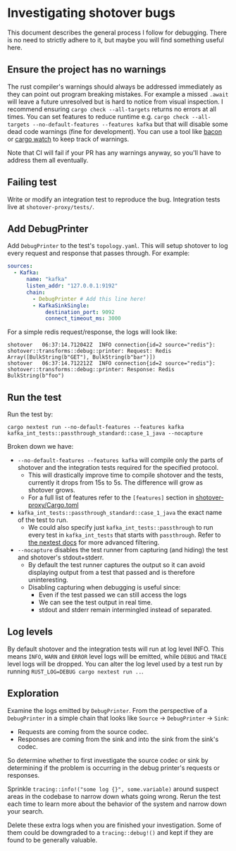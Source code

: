 # Investigating shotover bugs

This document describes the general process I follow for debugging.
There is no need to strictly adhere to it, but maybe you will find something useful here.

## Ensure the project has no warnings

The rust compiler's warnings should always be addressed immediately as they can point out program breaking mistakes.
For example a missed `.await` will leave a future unresolved but is hard to notice from visual inspection.
I recommend ensuring `cargo check --all-targets` returns no errors at all times.
You can set features to reduce runtime e.g. `cargo check --all-targets --no-default-features --features kafka` but that will disable some dead code warnings (fine for development).
You can use a tool like [bacon](https://github.com/Canop/bacon) or [cargo watch](https://github.com/watchexec/cargo-watch) to keep track of warnings.

Note that CI will fail if your PR has any warnings anyway, so you'll have to address them all eventually.

## Failing test

Write or modify an integration test to reproduce the bug.
Integration tests live at `shotover-proxy/tests/`.

## Add DebugPrinter

Add `DebugPrinter` to the test's `topology.yaml`.
This will setup shotover to log every request and response that passes through.
For example:

```yaml
sources:
  - Kafka:
      name: "kafka"
      listen_addr: "127.0.0.1:9192"
      chain:
        - DebugPrinter # Add this line here!
        - KafkaSinkSingle:
            destination_port: 9092
            connect_timeout_ms: 3000
```

For a simple redis request/response, the logs will look like:

```plain
shotover   06:37:14.712042Z  INFO connection{id=2 source="redis"}: shotover::transforms::debug::printer: Request: Redis Array([BulkString(b"GET"), BulkString(b"bar")])
shotover   06:37:14.712212Z  INFO connection{id=2 source="redis"}: shotover::transforms::debug::printer: Response: Redis BulkString(b"foo")
```

## Run the test

Run the test by:

```shell
cargo nextest run --no-default-features --features kafka kafka_int_tests::passthrough_standard::case_1_java --nocapture
```

Broken down we have:

* `--no-default-features --features kafka` will compile only the parts of shotover and the integration tests required for the specified protocol.
  * This will drastically improve time to compile shotover and the tests, currently it drops from 15s to 5s. The difference will grow as shotover grows.
  * For a full list of features refer to the `[features]` section in [shotover-proxy/Cargo.toml](https://github.com/shotover/shotover-proxy/blob/main/shotover-proxy/Cargo.toml)
* `kafka_int_tests::passthrough_standard::case_1_java` the exact name of the test to run.
  * We could also specify just `kafka_int_tests::passthrough` to run every test in `kafka_int_tests` that starts with `passthrough`. Refer to [the nextest docs](https://nexte.st/book/filter-expressions) for more advanced filtering.
* `--nocapture` disables the test runner from capturing (and hiding) the test and shotover's stdout+stderr.
  * By default the test runner captures the output so it can avoid displaying output from a test that passed and is therefore uninteresting.
  * Disabling capturing when debugging is useful since:
    * Even if the test passed we can still access the logs
    * We can see the test output in real time.
    * stdout and stderr remain intermingled instead of separated.

## Log levels

By default shotover and the integration tests will run at log level INFO. This means `INFO`, `WARN` and `ERROR` level logs will be emitted, while `DEBUG` and `TRACE` level logs will be dropped.
You can alter the log level used by a test run by running `RUST_LOG=DEBUG cargo nextest run ..`.

## Exploration

Examine the logs emitted by `DebugPrinter`.
From the perspective of a `DebugPrinter` in a simple chain that looks like `Source` -> `DebugPrinter` -> `Sink`:

* Requests are coming from the source codec.
* Responses are coming from the sink and into the sink from the sink's codec.

So determine whether to first investigate the source codec or sink by determining if the problem is occurring in the debug printer's requests or responses.

Sprinkle `tracing::info!("some log {}", some.variable)` around suspect areas in the codebase to narrow down whats going wrong.
Rerun the test each time to learn more about the behavior of the system and narrow down your search.

Delete these extra logs when you are finished your investigation. Some of them could be downgraded to a `tracing::debug!()` and kept if they are found to be generally valuable.
